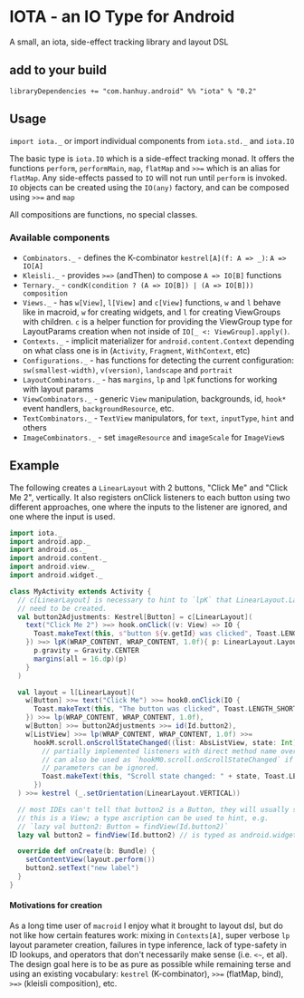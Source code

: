 # IOTA - an IO Type for Android

A small, an iota, side-effect tracking library and layout DSL

## add to your build

`libraryDependencies += "com.hanhuy.android" %% "iota" % "0.2"`

## Usage

`import iota._` or import individual components from `iota.std._` and `iota.IO`

The basic type is `iota.IO` which is a side-effect tracking monad. It offers
the functions `perform`, `performMain`, `map`, `flatMap` and `>>=` which is an
alias for `flatMap`. Any side-effects passed to `IO` will not run until
`perform` is invoked. `IO` objects can be created using the `IO(any)` factory,
and can be composed using `>>=` and `map`

All compositions are functions, no special classes.

### Available components

* `Combinators._` - defines the K-combinator `kestrel[A](f: A => _)`: `A => IO[A]`
* `Kleisli._` - provides `>=>` (andThen) to compose `A => IO[B]` functions
* `Ternary._` - `condK(condition ? (A => IO[B]) | (A => IO[B])) composition`
* `Views._` - has `w[View]`, `l[View]` and `c[View]` functions, `w` and `l`
  behave like in macroid, `w` for creating widgets, and `l` for creating
  ViewGroups with children. `c` is a helper function for providing the ViewGroup
  type for LayoutParams creation when not inside of `IO[_ <: ViewGroup].apply()`.
* `Contexts._` - implicit materializer for `android.content.Context` depending
  on what class one is in (`Activity`, `Fragment`, `WithContext`, etc)
* `Configurations._` - has functions for detecting the current configuration:
  `sw(smallest-width)`, `v(version)`, `landscape` and `portrait`
* `LayoutCombinators._` - has `margins`, `lp` and `lpK` functions for working
  with layout params
* `ViewCombinators._` - generic `View` manipulation, backgrounds, id, `hook*`
  event handlers, `backgroundResource`, etc.
* `TextCombinators._` - `TextView` manipulators, for `text`, `inputType`,
  `hint` and others
* `ImageCombinators._` - set `imageResource` and `imageScale` for `ImageView`s

## Example

The following creates a `LinearLayout` with 2 buttons, "Click Me" and
"Click Me 2", vertically. It also registers onClick listeners to each button
using two different approaches, one where the inputs to the listener are
ignored, and one where the input is used.

```scala
import iota._
import android.app._
import android.os._
import android.content._
import android.view._
import android.widget._

class MyActivity extends Activity {
  // c[LinearLayout] is necessary to hint to `lpK` that LinearLayout.LayoutParams
  // need to be created.
  val button2Adjustments: Kestrel[Button] = c[LinearLayout](
    text("Click Me 2") >=> hook.onClick((v: View) => IO {
      Toast.makeText(this, s"button ${v.getId} was clicked", Toast.LENGTH_SHORT).show()
    }) >=> lpK(WRAP_CONTENT, WRAP_CONTENT, 1.0f){ p: LinearLayout.LayoutParams =>
      p.gravity = Gravity.CENTER
      margins(all = 16.dp)(p)
    }
  )

  val layout = l[LinearLayout](
    w[Button] >>= text("Click Me") >>= hook0.onClick(IO {
      Toast.makeText(this, "The button was clicked", Toast.LENGTH_SHORT).show()
    }) >>= lp(WRAP_CONTENT, WRAP_CONTENT, 1.0f),
    w[Button] >>= button2Adjustments >>= id(Id.button2),
    w[ListView] >>= lp(WRAP_CONTENT, WRAP_CONTENT, 1.0f) >>=
      hookM.scroll.onScrollStateChanged((list: AbsListView, state: Int) => IO {
        // partially implemented listeners with direct method name overrides
        // can also be used as `hookM0.scroll.onScrollStateChanged` if the input
        // parameters can be ignored.
        Toast.makeText(this, "Scroll state changed: " + state, Toast.LENGTH_SHORT).show()
      })
  ) >>= kestrel (_.setOrientation(LinearLayout.VERTICAL))

  // most IDEs can't tell that button2 is a Button, they will usually see that
  // this is a View; a type ascription can be used to hint, e.g.
  // `lazy val button2: Button = findView(Id.button2)`
  lazy val button2 = findView(Id.button2) // is typed as android.widget.Button

  override def onCreate(b: Bundle) {
    setContentView(layout.perform())
    button2.setText("new label")
  }
}
```

#### Motivations for creation

As a long time user of `macroid` I enjoy what it brought to layout dsl, but do
not like how certain features work: mixing in `Contexts[A]`, super verbose `lp`
layout parameter creation, failures in type inference, lack of type-safety in
ID lookups, and operators that don't necessarily make sense (i.e. `<~`, et al).
The design goal here is to be as pure as possible while remaining terse and
using an existing vocabulary: `kestrel` (K-combinator), `>>=` (flatMap, bind),
`>=>` (kleisli composition), etc.
